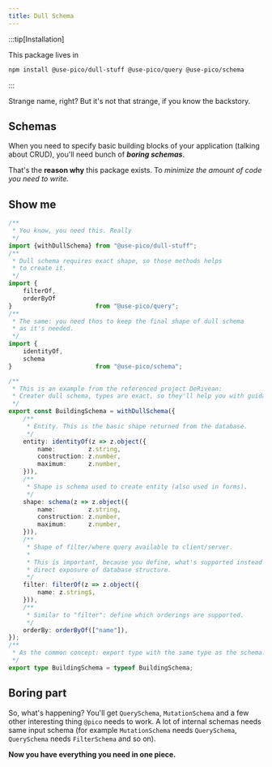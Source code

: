 ```yaml
---
title: Dull Schema
---
```


:::tip[Installation]

This package lives in

```bash
npm install @use-pico/dull-stuff @use-pico/query @use-pico/schema
```

:::

Strange name, right? But it's not that strange, if you know the backstory.

## Schemas

When you need to specify basic building blocks of your application (talking about CRUD),
you'll need bunch of _**boring schemas**_.

That's the **reason why** this package exists. To _minimize the amount of code you need to write._

## Show me

```ts title="./src/schema/BuildingDullSchema.ts"
/**
 * You know, you need this. Really
 */
import {withDullSchema} from "@use-pico/dull-stuff";
/**
 * Dull schema requires exact shape, so those methods helps
 * to create it.
 */
import {
    filterOf,
    orderByOf
}                       from "@use-pico/query";
/**
 * The same: you need thos to keep the final shape of dull schema
 * as it's needed.
 */
import {
    identityOf,
    schema
}                       from "@use-pico/schema";

/**
 * This is an example from the referenced project DeRivean:
 * Creater dull schema, types are exact, so they'll help you with guidance.
 */
export const BuildingSchema = withDullSchema({
    /**
     * Entity. This is the basic shape returned from the database.
     */
    entity: identityOf(z => z.object({
        name:         z.string,
        construction: z.number,
        maximum:      z.number,
    })),
    /**
     * Shape is schema used to create entity (also used in forms).
     */
    shape: schema(z => z.object({
        name:         z.string,
        construction: z.number,
        maximum:      z.number,
    })),
    /**
     * Shape of filter/where query available to client/server.
     *
     * This is important, because you define, what's supported instead of
     * direct exposure of database structure.
     */
    filter: filterOf(z => z.object({
        name: z.string$,
    })),
    /**
     * Similar to "filter": define which orderings are supported.
     */
    orderBy: orderByOf(["name"]),
});
/**
 * As the common concept: export type with the same type as the schema.
 */
export type BuildingSchema = typeof BuildingSchema;
```

## Boring part

So, what's happening? You'll get `QuerySchema`, `MutationSchema` and a few other interesting thing `@pico` needs
to work. A lot of internal schemas needs same input schema (for example `MutationSchema` needs `QuerySchema`, `QuerySchema` needs
`FilterSchema` and so on).

**Now you have everything you need in one piece.**
